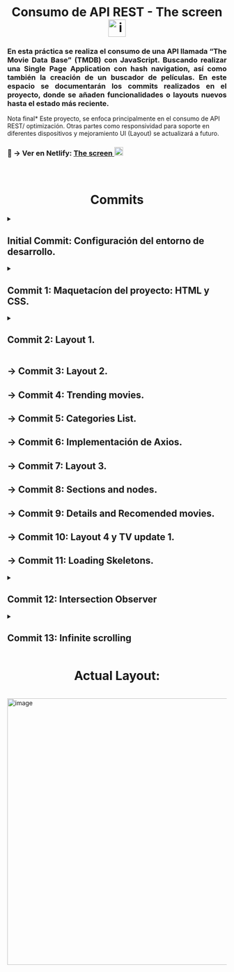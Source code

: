 <h1 align="center">Consumo de API REST - The screen<img width="40" alt="image" src="https://user-images.githubusercontent.com/67802793/197900321-b4dce53e-4cb6-4a7e-a249-756584c65162.png"></h1> 

<h3 align= "justify">
En esta práctica se realiza el consumo de una API llamada “The Movie Data Base” (TMDB) con JavaScript.
Buscando realizar una Single Page Application con hash navigation, así como también la creación de un buscador de películas. En este espacio se documentarán los commits realizados en el proyecto, donde se añaden funcionalidades o layouts nuevos hasta el estado más reciente. 
</h3>
Nota final* Este proyecto, se enfoca principalmente en el consumo de API REST/ optimización. Otras partes como responsividad para soporte en diferentes dispositivos y mejoramiento UI (Layout) se actualizará a futuro.
<h3>
👀 → Ver en Netlify: <a href="https://thescreenejmz216.netlify.app/">The screen  <img width="20" alt="image" src="https://user-images.githubusercontent.com/67802793/197900321-b4dce53e-4cb6-4a7e-a249-756584c65162.png"></a>
</br>
</br>
</br>

<h1 align="center">Commits</h1> 
<details>
  <summary><h2>Initial Commit: Configuración del entorno de desarrollo.</h2></summary>
  <ol type="1">
    <li> Creamos el repositorio en GitHub
    <li>Clonamos el repositorio
    <li>En VSCode creamos package.json (npm init)
    <li>Creamos las carpetas para js y css y el index.html
    <li>Para más facilidad temporal y sin usar variables globales, creamos archivo para la api-key de TMDB en js 
    <li>Finalmente, agregamos el archivo al .gitignore
  </ol>
</details>


<details>
  <summary><h2>Commit 1: Maquetacíon del proyecto: HTML y CSS.</h2></summary>
  <ol type="1">
    <li> Crear un body con los componentes de Header, Trending Movies, Categories, trending TV, 
      Genereic List, Movie Details y Footer. Esto se detalla mejor en el código del repositorio.
    <li>Agregamos la clase inactive para luego manipular el DOM desde js
  </ol>
</details>


<details>
  <summary><h2>Commit 2: Layout 1.</h2></summary>
  <ol type="1">
    <li> Finalizamos la definción del primer Layout. La cual se aprecia acontinuación:
      <img width="612" alt="image" src="https://user-images.githubusercontent.com/67802793/197905999-b07fe6ea-917d-49f8-8f64-aaadfb98bee6.png">
  </ol>
</details>

## → Commit 3: Layout 2.

## → Commit 4: Trending movies.

## → Commit 5: Categories List.

## → Commit 6: Implementación de Axios.

## → Commit 7: Layout 3.

## → Commit 8: Sections and nodes.

## → Commit 9: Details and Recomended movies.

## → Commit 10: Layout 4 y TV update 1.

## → Commit 11: Loading Skeletons.

<details>
  <summary><h2>Commit 12: Intersection Observer</h2></summary>
  <ol type="1", align= "justify">
    <li> La Intersection Observer API es la herramienta que nos va a permitir observar cambios a medida que distintos elementos vayan apareciendo o desapareciendo de nuestro documento 
        <ul>    
          <li> Se crea el intersection observer llamando a su constructor y pasándole una función callback para que se ejecute cuando se cruce un umbral (threshold) en             una u otra dirección:
            
            ```js
                  let options = {
                  root: document.querySelector('#scrollArea'),
                  rootMargin: '0px',
                  threshold: 1.0
                  }
                  let observer = new IntersectionObserver(callback, options);
            
            ```
<li>Un umbral de 1.0 significa que cuando el 100% del elemento target está visible dentro del elemento especificado por la opción root, la función callback es invocada.   
      </ul>      

<li> En este caso se implementa un IntersectionObserver que cubra toda la pagina, por ende no necesitamos la propiedad “options” que especifica el “root” donde queremos aplicar nuestro observador. Solo se necesita la función callback que en este caso la represento con una arrow function, si el movieImg en main.js se esta viendo en pantalla (entry.isIntersecting) la mostrará en pantall asignandole “setAttribute('src', url)” (se podría hacer también para cada container y mejorando un poco el rendimiento) de la siguiente manera:
  
              ```js
                const lazyloader = new IntersectionObserver((entries) => {
                    entries.forEach(entry => {
                        const url = entry.target.getAttribute('data-img');
                        if (entry.isIntersecting) {
                            entry.target.setAttribute('src', url);
                        }
                    })
                });
                /* en la función create movies, cambiamos el atributo donde pondremos la imagen como 'data-img'*/
                movieImg.setAttribute('data-img', 'https://image.tmdb.org/t/p/w300/' + movie.poster_path);

                /* y por medio de nuestro lazy loader observamos todas las imagenes de la página*/
                lazyloader.observe(movieImg);
              ```
      
</ol>
</details>


<details>
  <summary><h2>Commit 13: Infinite scrolling</h2></summary>
  En esta parte se  busca implementar la funcionalidad de “Infinite scrollling” que es bastante adecuada a este proyecto al momento de buscar más información o peliculas. Como su nombre lo dice en inglés, la idea es que en cada módulo de busqueda de información como “search”, “get trending movies” o “get movies by category” se pueda bajar la vista de pagina y cada vez que se llegue al máximo de la pagina, se carguen cada vez más peliculas o series hasta el límite máximo que nos de la API (1000 páginas de peliculas). 

Para ello hacemos uso de:
<ol type="1">
    <li> scrollTop.document.documentElement: Que nos indica la medida de la distancia desde el límite superior de un elemento al límite superior de su contenido visible.
    <li> scrollHeight.document.documentElement: Es igual a la altura mínima que necesitaría el elemento para que quepa todo el contenido en la ventana gráfica sin usar una barra de desplazamiento vertical.
    <li> clientHeight.document.documentElement: Es igual a la altura a la que se encuentra observando el usuario de la pagina.
  </ol>

Por tanto se crea una función que llame a estas caracteristicas y calcule si se ha llegado al máximo de la página. En caso de llegar al máximo, se carga el parametro “page” de data proveniente de la API y se le hace un acumulador, resultando así en la carga de aquellas peliculas que se encuentran en la page=2, page=3 y así sucesivamente. Como se muestra acontinuación:
  
    ```js
        async function getPaginatedTrendingMovies() {
        const {
            scrollTop,
            scrollHeight,
            clientHeight } = document.documentElement;

        const scrollIsBottom = (scrollTop + clientHeight) >= (scrollHeight - 50);
        const pageIsNotMax = page < maxPage;
        if (scrollIsBottom && pageIsNotMax) {
            page++;
            const { data } = await api('trending/movie/day', {
                params: {
                    page,
                },
            });
            const movies = data.results;

            createMovies(
                movies,
                genericSection,
                { lazyLoad: true, clean: false },
                );
            }

         }
              ```
                                           
 Este caso solo aplica para la sección de “ver más” en trending movies, pero debe ser implementado de manera general en todas las secciónes de “ver más” que lo requieran, como se muestra a contuniación:
</details>





<h1 align="center">Actual Layout:</h1> 
<br>
<img align="center" width="612" alt="image" src="https://user-images.githubusercontent.com/67802793/199355981-91ebb9d7-6ae3-4dac-bd9d-8873554e7965.png">
